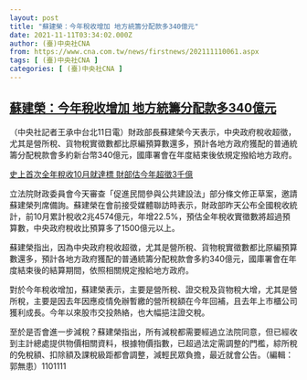 ```yaml
---
layout: post
title: "蘇建榮：今年稅收增加 地方統籌分配款多340億元"
date: 2021-11-11T03:34:02.000Z
author: (臺)中央社CNA
from: https://www.cna.com.tw/news/firstnews/202111110061.aspx
tags: [ (臺)中央社CNA ]
categories: [ (臺)中央社CNA ]
---
```

<!--1636601642000-->
[蘇建榮：今年稅收增加 地方統籌分配款多340億元](https://www.cna.com.tw/news/firstnews/202111110061.aspx)
------

<div>
<div></div><div><p>（中央社記者王承中台北11日電）財政部長蘇建榮今天表示，中央政府稅收超徵，尤其是營所稅、貨物稅實徵數都比原編預算數還多，預計各地方政府獲配的普通統籌分配稅款會多約新台幣340億元，國庫署會在年度結束後依規定撥給地方政府。</p><div class='media'><div class='insertGroup'><div><a class='insert' href='https://www.cna.com.tw/news/firstnews/202111100319.aspx'><i class='icon-dot'></i><span>史上首次全年稅收10月就達標 財部估今年超徵3千億</span></a></div></div></div><p>立法院財政委員會今天審查「促進民間參與公共建設法」部分條文修正草案，邀請蘇建榮列席備詢。蘇建榮在會前接受媒體聯訪時表示，財政部昨天公布全國稅收統計，前10月累計稅收2兆4574億元，年增22.5%，預估全年稅收實徵數將超過預算數，中央政府稅收比預算多了1500億元以上。</p><p>蘇建榮指出，因為中央政府稅收超徵，尤其是營所稅、貨物稅實徵數都比原編預算數還多，預計各地方政府獲配的普通統籌分配稅款會多約340億元，國庫署會在年度結束後的結算期間，依照相關規定撥給地方政府。</p><p>對於今年稅收增加，蘇建榮表示，主要是營所稅、證交稅及貨物稅大增，尤其是營所稅，主要是因去年因應疫情免辦暫繳的營所稅額在今年回補，且去年上市櫃公司獲利成長。今年以來股市交投熱絡，也大幅挹注證交稅。</p><p>至於是否會進一步減稅？蘇建榮指出，所有減稅都需要經過立法院同意，但已經收到主計總處提供物價相關資料，根據物價指數，已超過法定需調整的門檻，綜所稅的免稅額、扣除額及課稅級距都會調整，減輕民眾負擔，最近就會公告。（編輯：郭無患）1101111</p></div>
</div>
